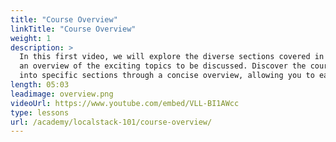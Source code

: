 ```yaml
---
title: "Course Overview"
linkTitle: "Course Overview"
weight: 1
description: >
  In this first video, we will explore the diverse sections covered in this e-course, providing 
  an overview of the exciting topics to be discussed. Discover the course's main themes and gain insight
  into specific sections through a concise overview, allowing you to easily navigate to your preferred content.
length: 05:03
leadimage: overview.png
videoUrl: https://www.youtube.com/embed/VLL-BI1AWcc
type: lessons
url: /academy/localstack-101/course-overview/
---
```

